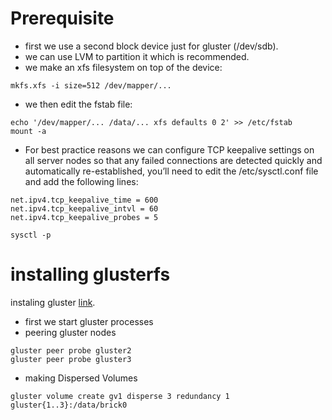 # Prerequisite
* first we use a second block device just for gluster (/dev/sdb).  
* we can use LVM to partition it which is recommended.  
* we make an xfs filesystem on top of the device:  
```
mkfs.xfs -i size=512 /dev/mapper/...
```
* we then edit the fstab file:
```
echo '/dev/mapper/... /data/... xfs defaults 0 2' >> /etc/fstab
mount -a
```
* For best practice reasons we can configure TCP keepalive settings on all server nodes so that any failed connections are detected quickly and automatically re-established, you’ll need to edit the /etc/sysctl.conf file and add the following lines:  
```
net.ipv4.tcp_keepalive_time = 600
net.ipv4.tcp_keepalive_intvl = 60
net.ipv4.tcp_keepalive_probes = 5

sysctl -p
```
# installing glusterfs
instaling gluster [link](https://docs.gluster.org/en/main/Install-Guide/Install/).  
* first we start gluster processes  
* peering gluster nodes  
```
gluster peer probe gluster2
gluster peer probe gluster3
```
* making Dispersed Volumes  
```
gluster volume create gv1 disperse 3 redundancy 1 gluster{1..3}:/data/brick0
```
